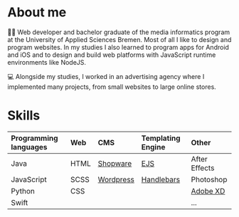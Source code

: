 # About me

👨‍🦰 Web developer and bachelor graduate of the media informatics program at the University of Applied Sciences Bremen.
Most of all I like to design and program websites. In my studies I also learned to program apps for Android and iOS and to design and build web platforms with JavaScript runtime environments like NodeJS.

💻 Alongside my studies, I worked in an advertising agency where I implemented many projects, from small websites to large online stores. 

# Skills

| Programming languages | Web  | CMS       | Templating Engine | Other         |
|:----------------------|:------|:-----------|:-------------------|:---------------|
| Java                 | HTML | [Shopware](https://www.shopware.com/)  | [EJS](https://ejs.co/)             | After Effects |
| JavaScript           | SCSS | [Wordpress](https://wordpress.com/de/) | [Handlebars](https://handlebarsjs.com/)       | Photoshop     |
| Python               | CSS  |           |                   | [Adobe XD](https://www.adobe.com/)     |
| Swift                |      |           |                   | ...           |

